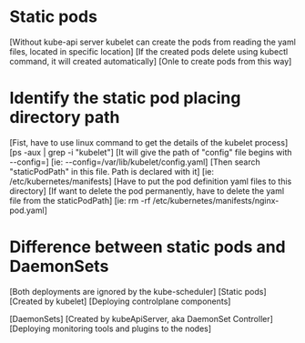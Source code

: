 # Static pods
[Without kube-api server kubelet can create the pods from reading the yaml files, located in specific location]
[If the created pods delete using kubectl command, it will created automatically]
[Onle to create pods from this way]

# Identify the static pod placing directory path
[Fist, have to use linux command to get the details of the kubelet process]
[ps -aux | grep -i "kubelet"]
[It will give the path of "config" file begins with --config=]
[ie: --config=/var/lib/kubelet/config.yaml]
[Then search "staticPodPath" in this file. Path is declared with it]
[ie: /etc/kubernetes/manifests]
[Have to put the pod definition yaml files to this directory]
[If want to delete the pod permanently, have to delete the yaml file from the staticPodPath]
[ie: rm -rf /etc/kubernetes/manifests/nginx-pod.yaml]

# Difference between static pods and DaemonSets
[Both deployments are ignored by the kube-scheduler]
[Static pods]
[Created by kubelet]
[Deploying controlplane components]

[DaemonSets]
[Created by kubeApiServer, aka DaemonSet Controller]
[Deploying monitoring tools and plugins to the nodes]

